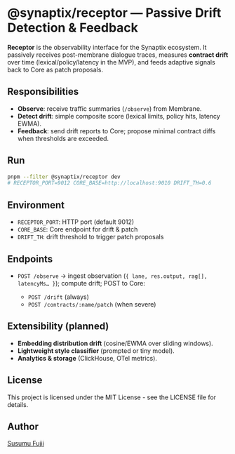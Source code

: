# @synaptix/receptor — Passive Drift Detection & Feedback

**Receptor** is the observability interface for the Synaptix ecosystem. It passively receives post-membrane dialogue traces, measures **contract drift** over time (lexical/policy/latency in the MVP), and feeds adaptive signals back to Core as patch proposals.

## Responsibilities

- **Observe**: receive traffic summaries (`/observe`) from Membrane.
- **Detect drift**: simple composite score (lexical limits, policy hits, latency EWMA).
- **Feedback**: send drift reports to Core; propose minimal contract diffs when thresholds are exceeded.

## Run

```bash
pnpm --filter @synaptix/receptor dev
# RECEPTOR_PORT=9012 CORE_BASE=http://localhost:9010 DRIFT_TH=0.6
```

## Environment

- `RECEPTOR_PORT`: HTTP port (default 9012)
- `CORE_BASE`: Core endpoint for drift & patch
- `DRIFT_TH`: drift threshold to trigger patch proposals

## Endpoints

- `POST /observe` → ingest observation (`{ lane, res.output, rag[], latencyMs… }`); compute drift; POST to Core:

  - `POST /drift` (always)
  - `POST /contracts/:name/patch` (when severe)

## Extensibility (planned)

- **Embedding distribution drift** (cosine/EWMA over sliding windows).
- **Lightweight style classifier** (prompted or tiny model).
- **Analytics & storage** (ClickHouse, OTel metrics).

## License

This project is licensed under the MIT License - see the LICENSE file for details.

## Author

[Susumu Fujii](https://github.com/sujii)
